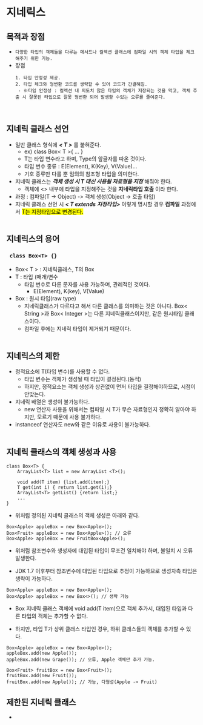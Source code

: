 # 지네릭스
## 목적과 장점
- `다양한 타입의 객체들을 다루는 메서드나 컬렉션 클래스에 컴파일 시의 객체 타입을 체크 해주기 위한 기능.`
- 장점
    ```
    1. 타입 안정성 제공.
    2. 타입 체크와 형변환 코드를 생략할 수 있어 코드가 간결해짐.
     - ※타입 안정성 : 컬렉션 내 의도치 않은 타입의 객체가 저장되는 것을 막고, 객체 추출 시 잘못된 타입으로 잘못 형변환 되어 발생할 수있는 오류를 줄여준다.
    ```
<br>

## 지네릭 클래스 선언
- 일반 클래스 형식에 ***< T >*** 를 붙혀준다.
    - ex) class Box< T >{ ... }
    - T는 타입 변수라고 하며, Type의 앞글자를 따온 것이다.
    - 타입 변수 종류 : E(Element), K(Key), V(Value)...
    - 기호 종류만 다를 뿐 임의의 참조형 타입을 의미한다.
- 지네릭 클래스는 ***객체 생성 시 T 대신 사용될 자료형을 지정*** 해줘야 한다.
    - 객체에 <> 내부에 타입을 지정해주는 것을 **지네릭타입 호출** 이라 한다.
- 과정 : 컴파일(T -> Object) -> 객체 생성(Object -> 호출 타입)
- 지네릭 클래스 선언 시 ***< T extends 지정타입>*** 이렇게 명시할 경우 **컴파일** 과정에서 <mark>T는 지정타입으로 변경된다.</mark>
<br><br>

## 지네릭스의 용어
### `  class Box<T> {} `
- Box< T > :  지네릭클래스, T의 Box
- T : 타입 (매개)변수
    - 타입 변수로 다른 문자를 사용 가능하며, 관례적인 것이다.
        - E(Element), K(key), V(Value)
- Box : 원시 타입(raw type)
    - 지네릭클래스가 다르다고 해서 다른 클래스를 의미하는 것은
    아니다. Box< String >과 Box< Integer >는 다른 지네릭클래스이지만, 같은 원시타입 클래스이다.
    - 컴파일 후에는 지네릭 타입이 제거되기 때문이다.
<br><br>

## 지네릭스의 제한
- 정적요소에 T(타입 변수)를 사용할 수 없다.
    - 타입 변수는 객체가 생성될 때 타입이 결정된다.(동적)
    - 하지만, 정적요소는 객체 생성과 상관없이 먼저 타입을
      결정해야하므로, 시점이 안맞는다.
- 지네릭 배열은 생성이 불가능하다.
    - new 연산자 사용을 위해서는 컴파일 시 T가 무슨 자료형인지 
    정확히 알아야 하지만, 모르기 때문에 사용 불가하다.
- instanceof 연산자도 new와 같은 이유로 사용이 불가능하다.
<br><br>

## 지네릭 클래스의 객체 생성과 사용

```
class Box<T> {
    ArrayList<T> list = new ArrayList <T>();

    void add(T item) {list.add(item);}
    T get(int i) { return list.get(i);}
    ArrayList<T> getList() {return list;}
    ...
}
```
- 위처럼 정의된 지네릭 클래스의 객체 생성은 아래와 같다.
```
Box<Apple> appleBox = new Box<Apple>();
Box<Fruit> appleBox = new Box<Apple>(); // 오류
Box<Apple> appleBox = new FruitBox<Apple>();
```
- 위처럼 참조변수와 생성자에 대입된 타입이 무조건 일치해야 하며, 불일치 시 오류 발생한다.

- JDK 1.7 이후부터 참조변수에 대입된 타입으로 추정이 가능하므로 생성자측 타입은 생략이 가능하다.

```
Box<Apple> appleBox = new Box<Apple>();
Box<Apple> appleBox = new Box<>(); // 생략 가능
```

- Box<T> 지네릭 클래스 객체에 void add(T item)으로 객체 추가시,
대입된 타입과 다른 타입의 객체는 추가할 수 없다.

- 하지만, 타입 T가 상위 클래스 타입인 경우, 하위 클래스들의 객체를 추가할 수 있다.
```
Box<Apple> appleBox = new Box<Apple>();
appleBox.add(new Apple());
appleBox.add(new Grape()); // 오류, Apple 객체만 추가 가능.

Box<Fruit> fruitBox = new Box<Fruit>();
fruitBox.add(new Fruit()); 
fruitBox.add(new Apple()); // 가능, 다형성(Apple -> Fruit)
```

## 제한된 지네릭 클래스
- 